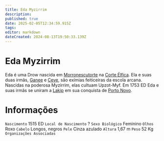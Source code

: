 ```yaml
---
title: Eda Myzirrim
description: 
published: true
date: 2025-02-05T12:34:59.915Z
tags: 
editor: markdown
dateCreated: 2024-08-13T19:50:33.139Z
---
```


# Eda Myzirrim
Eda é uma Drow nascida em [Morronescutorte](/lugares/plano-material/drafeon/norte-de-drafeon/morronescutorte#morronescutorte) na [Corte Élfica](/faccoes/nacoes/corte-elfica). Ela e suas duas irmãs, [Ganee](/individuos/ganee-myzirrim) e [Ceve](/individuos/ceve-myzirrim), são exímias feiticeiras da escola arcana. Nascidas na poderosa Myzirrim, elas cultuam Upzot-Myf. Em 1753 ED Eda e suas irmãs se uniram a [Lakip](/individuos/lakip-brillabouso) em sua conquista de [Porto Novo](/lugares/plano-material/drafeon/sudeste-de-drafeon/porto-novo).


# Informações
`Nascimento` 1515 ED
`Local de Nascimento` ?
`Sexo Biológico` Feminino
`Olhos` Roxo
`Cabelo` Longos, negros
`Pele` Cinza azulado
`Altura` 1,67 m
`Peso` 52 Kg
`Organizações Associadas` 